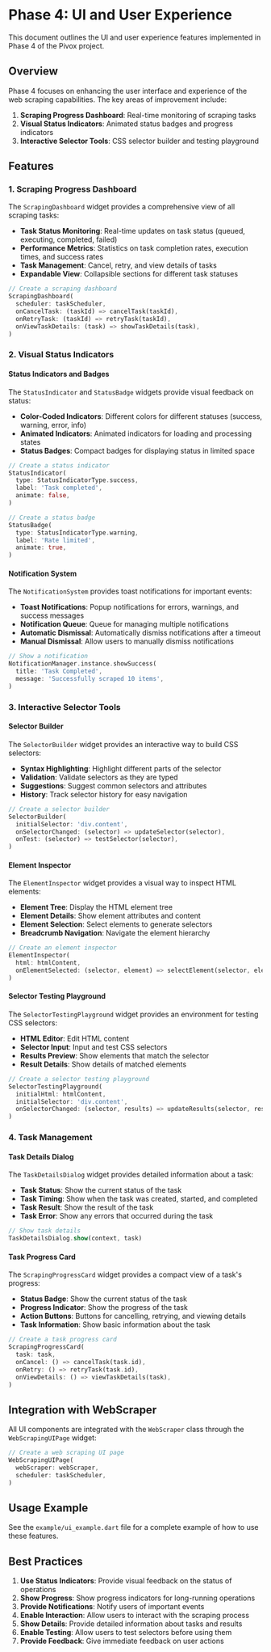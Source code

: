 # Phase 4: UI and User Experience

This document outlines the UI and user experience features implemented in Phase 4 of the Pivox project.

## Overview

Phase 4 focuses on enhancing the user interface and experience of the web scraping capabilities. The key areas of improvement include:

1. **Scraping Progress Dashboard**: Real-time monitoring of scraping tasks
2. **Visual Status Indicators**: Animated status badges and progress indicators
3. **Interactive Selector Tools**: CSS selector builder and testing playground

## Features

### 1. Scraping Progress Dashboard

The `ScrapingDashboard` widget provides a comprehensive view of all scraping tasks:

- **Task Status Monitoring**: Real-time updates on task status (queued, executing, completed, failed)
- **Performance Metrics**: Statistics on task completion rates, execution times, and success rates
- **Task Management**: Cancel, retry, and view details of tasks
- **Expandable View**: Collapsible sections for different task statuses

```dart
// Create a scraping dashboard
ScrapingDashboard(
  scheduler: taskScheduler,
  onCancelTask: (taskId) => cancelTask(taskId),
  onRetryTask: (taskId) => retryTask(taskId),
  onViewTaskDetails: (task) => showTaskDetails(task),
)
```

### 2. Visual Status Indicators

#### Status Indicators and Badges

The `StatusIndicator` and `StatusBadge` widgets provide visual feedback on status:

- **Color-Coded Indicators**: Different colors for different statuses (success, warning, error, info)
- **Animated Indicators**: Animated indicators for loading and processing states
- **Status Badges**: Compact badges for displaying status in limited space

```dart
// Create a status indicator
StatusIndicator(
  type: StatusIndicatorType.success,
  label: 'Task completed',
  animate: false,
)

// Create a status badge
StatusBadge(
  type: StatusIndicatorType.warning,
  label: 'Rate limited',
  animate: true,
)
```

#### Notification System

The `NotificationSystem` provides toast notifications for important events:

- **Toast Notifications**: Popup notifications for errors, warnings, and success messages
- **Notification Queue**: Queue for managing multiple notifications
- **Automatic Dismissal**: Automatically dismiss notifications after a timeout
- **Manual Dismissal**: Allow users to manually dismiss notifications

```dart
// Show a notification
NotificationManager.instance.showSuccess(
  title: 'Task Completed',
  message: 'Successfully scraped 10 items',
)
```

### 3. Interactive Selector Tools

#### Selector Builder

The `SelectorBuilder` widget provides an interactive way to build CSS selectors:

- **Syntax Highlighting**: Highlight different parts of the selector
- **Validation**: Validate selectors as they are typed
- **Suggestions**: Suggest common selectors and attributes
- **History**: Track selector history for easy navigation

```dart
// Create a selector builder
SelectorBuilder(
  initialSelector: 'div.content',
  onSelectorChanged: (selector) => updateSelector(selector),
  onTest: (selector) => testSelector(selector),
)
```

#### Element Inspector

The `ElementInspector` widget provides a visual way to inspect HTML elements:

- **Element Tree**: Display the HTML element tree
- **Element Details**: Show element attributes and content
- **Element Selection**: Select elements to generate selectors
- **Breadcrumb Navigation**: Navigate the element hierarchy

```dart
// Create an element inspector
ElementInspector(
  html: htmlContent,
  onElementSelected: (selector, element) => selectElement(selector, element),
)
```

#### Selector Testing Playground

The `SelectorTestingPlayground` widget provides an environment for testing CSS selectors:

- **HTML Editor**: Edit HTML content
- **Selector Input**: Input and test CSS selectors
- **Results Preview**: Show elements that match the selector
- **Result Details**: Show details of matched elements

```dart
// Create a selector testing playground
SelectorTestingPlayground(
  initialHtml: htmlContent,
  initialSelector: 'div.content',
  onSelectorChanged: (selector, results) => updateResults(selector, results),
)
```

### 4. Task Management

#### Task Details Dialog

The `TaskDetailsDialog` widget provides detailed information about a task:

- **Task Status**: Show the current status of the task
- **Task Timing**: Show when the task was created, started, and completed
- **Task Result**: Show the result of the task
- **Task Error**: Show any errors that occurred during the task

```dart
// Show task details
TaskDetailsDialog.show(context, task)
```

#### Task Progress Card

The `ScrapingProgressCard` widget provides a compact view of a task's progress:

- **Status Badge**: Show the current status of the task
- **Progress Indicator**: Show the progress of the task
- **Action Buttons**: Buttons for cancelling, retrying, and viewing details
- **Task Information**: Show basic information about the task

```dart
// Create a task progress card
ScrapingProgressCard(
  task: task,
  onCancel: () => cancelTask(task.id),
  onRetry: () => retryTask(task.id),
  onViewDetails: () => viewTaskDetails(task),
)
```

## Integration with WebScraper

All UI components are integrated with the `WebScraper` class through the `WebScrapingUIPage` widget:

```dart
// Create a web scraping UI page
WebScrapingUIPage(
  webScraper: webScraper,
  scheduler: taskScheduler,
)
```

## Usage Example

See the `example/ui_example.dart` file for a complete example of how to use these features.

## Best Practices

1. **Use Status Indicators**: Provide visual feedback on the status of operations
2. **Show Progress**: Show progress indicators for long-running operations
3. **Provide Notifications**: Notify users of important events
4. **Enable Interaction**: Allow users to interact with the scraping process
5. **Show Details**: Provide detailed information about tasks and results
6. **Enable Testing**: Allow users to test selectors before using them
7. **Provide Feedback**: Give immediate feedback on user actions
